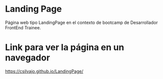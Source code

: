 # Landing Page 
Página web tipo LandingPage en el contexto de bootcamp de Desarrollador FrontEnd Trainee.

# Link para ver la página en un navegador
https://csilvajo.github.io/LandingPage/